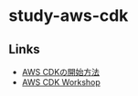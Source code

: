 # study-aws-cdk

## Links

- [AWS CDKの開始方法](https://docs.aws.amazon.com/ja_jp/cdk/v2/guide/getting_started.html)
- [AWS CDK Workshop](https://cdkworkshop.com/ja/)
